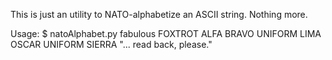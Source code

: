 This is just an utility to NATO-alphabetize an ASCII string. Nothing more.

Usage:
$ natoAlphabet.py fabulous
FOXTROT
ALFA
BRAVO
UNIFORM
LIMA
OSCAR
UNIFORM
SIERRA
"... read back, please."
